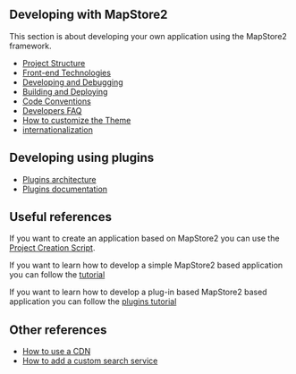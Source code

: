 ## Developing with MapStore2

This section is about developing your own application using the MapStore2 framework.

 * [Project Structure](project-structure)
 * [Front-end Technologies](reactjs-and-redux-introduction)
 * [Developing and Debugging](developing)
 * [Building and Deploying](building-and-deploying)
 * [Code Conventions](code-conventions)
 * [Developers FAQ](dev-faq)
 * [How to customize the Theme](customize-theme)
 * [internationalization](internationalization)

## Developing using plugins

 * [Plugins architecture](plugins-architecture)
 * [Plugins documentation](plugins-documentation)

## Useful references

If you want to create an application based on MapStore2 you can use the [Project Creation Script](project-creation-script).

If you want to learn how to develop a simple MapStore2 based application you can follow the [tutorial](application-tutorial)

If you want to learn how to develop a plug-in based MapStore2 based application you can follow the [plugins tutorial](plugins-architecture#building-an-application-using-plugins)

## Other references

* [How to use a CDN](how-to-use-a-cdn)
* [How to add a custom search service](custom-search-service.md)
